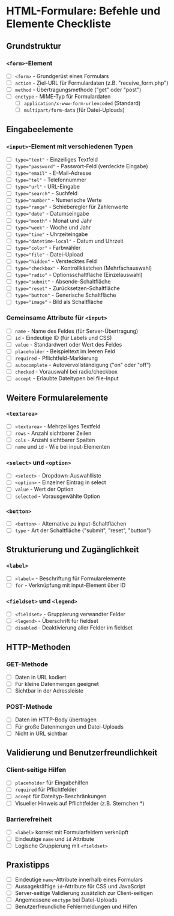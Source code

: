 # HTML-Formulare: Befehle und Elemente Checkliste

## Grundstruktur

### `<form>`-Element

- [ ] `<form>` - Grundgerüst eines Formulars
- [ ] `action` - Ziel-URL für Formulardaten (z.B. "receive_form.php")
- [ ] `method` - Übertragungsmethode ("get" oder "post")
- [ ] `enctype` - MIME-Typ für Formulardaten
    - [ ] `application/x-www-form-urlencoded` (Standard)
    - [ ] `multipart/form-data` (für Datei-Uploads)

## Eingabeelemente

### `<input>`-Element mit verschiedenen Typen

- [ ] `type="text"` - Einzeiliges Textfeld
- [ ] `type="password"` - Passwort-Feld (verdeckte Eingabe)
- [ ] `type="email"` - E-Mail-Adresse
- [ ] `type="tel"` - Telefonnummer
- [ ] `type="url"` - URL-Eingabe
- [ ] `type="search"` - Suchfeld
- [ ] `type="number"` - Numerische Werte
- [ ] `type="range"` - Schieberegler für Zahlenwerte
- [ ] `type="date"` - Datumseingabe
- [ ] `type="month"` - Monat und Jahr
- [ ] `type="week"` - Woche und Jahr
- [ ] `type="time"` - Uhrzeiteingabe
- [ ] `type="datetime-local"` - Datum und Uhrzeit
- [ ] `type="color"` - Farbwähler
- [ ] `type="file"` - Datei-Upload
- [ ] `type="hidden"` - Verstecktes Feld
- [ ] `type="checkbox"` - Kontrollkästchen (Mehrfachauswahl)
- [ ] `type="radio"` - Optionsschaltfläche (Einzelauswahl)
- [ ] `type="submit"` - Absende-Schaltfläche
- [ ] `type="reset"` - Zurücksetzen-Schaltfläche
- [ ] `type="button"` - Generische Schaltfläche
- [ ] `type="image"` - Bild als Schaltfläche

### Gemeinsame Attribute für `<input>`

- [ ] `name` - Name des Feldes (für Server-Übertragung)
- [ ] `id` - Eindeutige ID (für Labels und CSS)
- [ ] `value` - Standardwert oder Wert des Feldes
- [ ] `placeholder` - Beispieltext im leeren Feld
- [ ] `required` - Pflichtfeld-Markierung
- [ ] `autocomplete` - Autovervollständigung ("on" oder "off")
- [ ] `checked` - Vorauswahl bei radio/checkbox
- [ ] `accept` - Erlaubte Dateitypen bei file-Input

## Weitere Formularelemente

### `<textarea>`

- [ ] `<textarea>` - Mehrzeiliges Textfeld
- [ ] `rows` - Anzahl sichtbarer Zeilen
- [ ] `cols` - Anzahl sichtbarer Spalten
- [ ] `name` und `id` - Wie bei input-Elementen

### `<select>` und `<option>`

- [ ] `<select>` - Dropdown-Auswahlliste
- [ ] `<option>` - Einzelner Eintrag in select
- [ ] `value` - Wert der Option
- [ ] `selected` - Vorausgewählte Option

### `<button>`

- [ ] `<button>` - Alternative zu input-Schaltflächen
- [ ] `type` - Art der Schaltfläche ("submit", "reset", "button")

## Strukturierung und Zugänglichkeit

### `<label>`

- [ ] `<label>` - Beschriftung für Formularelemente
- [ ] `for` - Verknüpfung mit input-Element über ID

### `<fieldset>` und `<legend>`

- [ ] `<fieldset>` - Gruppierung verwandter Felder
- [ ] `<legend>` - Überschrift für fieldset
- [ ] `disabled` - Deaktivierung aller Felder im fieldset

## HTTP-Methoden

### GET-Methode

- [ ] Daten in URL kodiert
- [ ] Für kleine Datenmengen geeignet
- [ ] Sichtbar in der Adressleiste

### POST-Methode

- [ ] Daten im HTTP-Body übertragen
- [ ] Für große Datenmengen und Datei-Uploads
- [ ] Nicht in URL sichtbar

## Validierung und Benutzerfreundlichkeit

### Client-seitige Hilfen

- [ ] `placeholder` für Eingabehilfen
- [ ] `required` für Pflichtfelder
- [ ] `accept` für Dateityp-Beschränkungen
- [ ] Visueller Hinweis auf Pflichtfelder (z.B. Sternchen *)

### Barrierefreiheit

- [ ] `<label>` korrekt mit Formularfeldern verknüpft
- [ ] Eindeutige `name` und `id` Attribute
- [ ] Logische Gruppierung mit `<fieldset>`

## Praxistipps

- [ ] Eindeutige `name`-Attribute innerhalb eines Formulars
- [ ] Aussagekräftige `id`-Attribute für CSS und JavaScript
- [ ] Server-seitige Validierung zusätzlich zur Client-seitigen
- [ ] Angemessene `enctype` bei Datei-Uploads
- [ ] Benutzerfreundliche Fehlermeldungen und Hilfen